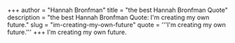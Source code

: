 +++
author = "Hannah Bronfman"
title = "the best Hannah Bronfman Quote"
description = "the best Hannah Bronfman Quote: I'm creating my own future."
slug = "im-creating-my-own-future"
quote = '''I'm creating my own future.'''
+++
I'm creating my own future.

